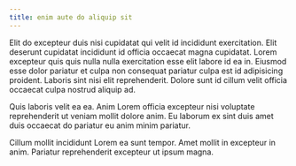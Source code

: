 ```yaml
---
title: enim aute do aliquip sit
---
```


Elit do excepteur duis nisi cupidatat qui velit id incididunt exercitation. Elit deserunt cupidatat incididunt id officia occaecat magna cupidatat. Lorem excepteur quis quis nulla nulla exercitation esse elit labore id ea in. Eiusmod esse dolor pariatur et culpa non consequat pariatur culpa est id adipisicing proident. Laboris sint nisi elit reprehenderit. Dolore sunt id cillum velit officia occaecat culpa nostrud aliquip ad.

Quis laboris velit ea ea. Anim Lorem officia excepteur nisi voluptate reprehenderit ut veniam mollit dolore anim. Eu laborum ex sint duis amet duis occaecat do pariatur eu anim minim pariatur.

Cillum mollit incididunt Lorem ea sunt tempor. Amet mollit in excepteur in anim. Pariatur reprehenderit excepteur ut ipsum magna.